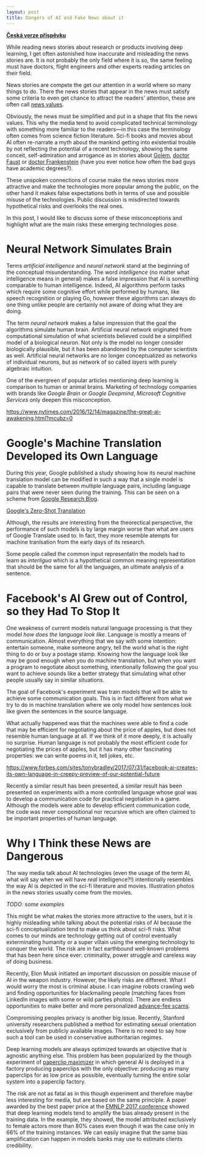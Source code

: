 ```yaml
---
layout: post
title: Dangers of AI and Fake News about it
---
```


__[Česká verze příspěvku](/2017/05/29/Fake-news-o-AI.html)__

While reading news stories about research or products involving deep learning, I
get often astonished how inaccurate and misleading the news stories are. It is
not probably the only field where it is so, the same feeling must have doctors,
flight engineers and other experts reading articles on their field.

News stories are compete the get our attention in a world where so many things
to do. There the news stories that appear in the news must satisfy some criteria
to even get chance to attract the readers' attention, these are often call [news
values](https://en.wikipedia.org/wiki/News_values).

Obviously, the news must be simplified and put in a shape that fits the news
values. This why the media tend to avoid complicated technical terminology with
something more familiar to the readers—in this case the terminology often comes
from science fiction literature. Sci-fi books and movies about AI often
re-narrate a myth about the mankind getting into existential trouble by not
reflecting the potential of a recent technology, showing the same conceit,
self-admiration and arrogance as in stories about
[Golem](https://en.wikipedia.org/wiki/Golem), [doctor
Faust](https://en.wikipedia.org/wiki/Faust) or [doctor
Frankenstein](https://en.wikipedia.org/wiki/Frankenstein) (have you ever notice
how often the bad guys have academic degrees?).

These unspoken connections of course make the news stories more attractive and
make the technologies more popular among the public, on the other hand it makes
false expectations both in terms of use and possible misuse of the technologies.
Public discussion is misdirected towards hypothetical risks and overlooks the
real ones.

In this post, I would like to discuss some of these misconceptions and highlight
what are the main risks these emerging technologies pose.

# Neural Network Simulates Brain

Terms _artificial intelligence_ and _neural network_ stand at the beginning of
the conceptual misunderstanding. The word _intelligence_ (no matter what
intelligence means in general) makes a false impression that AI is something
comparable to human intelligence. Indeed, AI algorithms perform tasks which
require some cognitive effort while performed by humans, like speech
recognition or playing Go, however these algorithms can always do one thing
unlike people are certainly not aware of doing what they are doing.

The term _neural network_ makes a false impression that the goal the algorithms
simulate human brain. Artificial neural network originated from computational
simulation of what scientists believed could be a simplified model of a
biological neuron. Not only is the model no longer consider biologically
plausible, but it has been abandoned by the computer scientists as well.
Artificial neural networks are no longer conceptualized as networks of
individual neurons, but as network of so called _layers_ with purely algebraic
intuition.

One of the evergreen of popular articles mentioning deep learning is comparison
to human or animal brains. Marketing of technology companies with brands like
_Google Brain_ or _Google Deepmind_, _Microsoft Cognitive Services_ only deepen
this misconception.

https://www.nytimes.com/2016/12/14/magazine/the-great-ai-awakening.html?mcubz=0

# Google's Machine Translation Developed its Own Language

During this year, Google published a study showing how its neural machine
translation model can be modified in such a way that a single model is capable
to translate between multiple language pairs, including language pairs that
were never seen during the training. This can be seen on a scheme from [Google
Research
Blog](https://research.googleblog.com/2016/11/zero-shot-translation-with-googles.html).

[Google's Zero-Shot Translation](/assets/google_zero_shot.gif)

Although, the results are interesting from the theorectical perspective, the
performance of such models is by large margin worse than what are users of
Google Translate used to. In fact, they more resemble atempts for machine
tranlsation from the early days of its research.

Some people called the common input representatin the models had to learn as
_interligua_ which is a hypothetical common meaning representation that should
be the same for all the languages, an ultimate analysis of a sentence.

# Facebook's AI Grew out of Control, so they Had To Stop It

One weakness of current models natural language processing is that they model
_how does the language look like_. Language is mostly a means of communication.
Almost everything that we say with some intention: entertain someone, make
someone angry, tell the world what is the right thing to do or buy a postage
stamp. Knowing how the language look like may be good enough when you do
machine translation, but when you want a program to negotiate about something,
intentionally following the goal you want to achieve sounds like a better
strategy that simulating what other people usually say in similar situations.

The goal of Facebook's experiment was train models that will be able to achieve
some communication goals. This is in fact different from what we try to do
in machine translation where we only model how sentences look like given the
sentences in the source language.

What actually happened was that the machines were able to find a code that may
be efficient for negotiating about the price of apples, but does not resemble
human language at all. If we think of it more deeply, it is actually no
surprise. Human language is not probably the most efficient code for negotiating
the prices of apples, but it has many other fascinating properties: we can write
poems in it, tell jokes, etc.

https://www.forbes.com/sites/tonybradley/2017/07/31/facebook-ai-creates-its-own-language-in-creepy-preview-of-our-potential-future

Recently a similar result has been presented, a similar result has been
presented on experiments with a more controlled language whose goal was to
develop a communication code for practical negotiation in a game. Although the
models were able to develop efficient communication code, the code was never
compositional nor recursive which are often claimed to be important properties
of human language.

# Why I Think these News are Dangerous

The way media talk about AI technologies (even the usage of the term AI, what
will say when we will have _real_ intelligence?!) intentionally resembles the
way AI is depicted in the sci-fi literature and movies. Illustration photos in
the news stories usually come from the movies.

_TODO: some examples_

This might be what makes the stories more attractive to the users, but it is
highly misleading while talking about the potential risks of AI because the
sci-fi conceptualization tend to make us think about sci-fi risks. What comes to
our minds are technology getting out of control eventually exterminating
humanity or a super villain using the emerging technology to conquer the world.
The risk are in fact earthbound well-known problems that has been here since
ever: criminality, power struggle and careless way of doing business.

Recently, Elon Musk initiated an important discussion on possible misuse of AI
in the weapon industry. However, the likely risks are different. What I would
worry the most is criminal abuse. I can imagine robots crawling web and finding
opportunities for blackmailing people (matching faces from LinkedIn images with
some or wild parties photos). There are endless opportunities to make better and
more personalized [advance-fee
scams](https://en.wikipedia.org/wiki/Advance-fee_scam).

Compromising peoples privacy is another big issue. Recently, Stanford university
researchers published a method for estimating sexual orientation exclusively
from publicly available images. There is no need to say how such a tool can be
used in conservative authoritarian regimes.

Deep learning models are always optimized towards an objective that is agnostic
anything else. This problem has been popularized by the though experiment of
[paperclip maximizer](https://wiki.lesswrong.com/wiki/Paperclip_maximizer) in
which general AI is deployed in a factory producing paperclips with the only
objective: producing as many paperclips for as low price as possible, eventually
turning the entire solar system into a paperclip factory.

The risk are not as fatal as in this though experiment and therefore maybe less
interesting for media, but are based on the same principle. A paper awarded by
the best paper price at the [EMNLP 2017 conference](https://emnlp2017.net)
showed that deep learning models tend to amplify the bias already present in the
training data. In the example, they showed, the model attributed exclusively to
female actors more than 80% cases even though it was the case only in 66% of the
training instances. We can easily imagine that the same bias amplification can
happen in models banks may use to estimate clients credibility.
